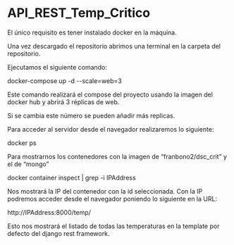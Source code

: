 # API_REST_Temp_Critico
El único requisito es tener instalado docker en la máquina.

Una vez descargado el repositorio abrimos una terminal en la carpeta del repositorio.

Ejecutamos el siguiente comando:

docker-compose up -d --scale=web=3

Este comando realizará el compose del proyecto usando la imagen del docker hub y abrirá 3 réplicas de web.

Si se cambia este número se pueden añadir más replicas.

Para acceder al servidor desde el navegador realizaremos lo siguiente:

docker ps 

Para mostrarnos los contenedores con la imagen de “franbono2/dsc_crit” y el de “mongo”

docker container inspect <CONTAINER ID> | grep -i IPAddress
  
Nos mostrará la IP del contenedor con la id seleccionada.
Con la IP podremos acceder desde el navegador poniendo lo siguiente en la URL:
  
http://IPAddress:8000/temp/
  
Esto nos mostrará el listado de todas las temperaturas en la template por defecto del django rest framework.
